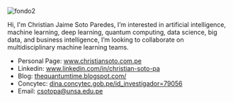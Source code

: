 ![fondo2](https://user-images.githubusercontent.com/77866708/140423249-629ca62f-c03f-4713-a4bf-75aa7bf6a17b.png)

Hi, I'm Christian Jaime Soto Paredes, I’m interested in artificial intelligence, machine learning, deep learning, quantum computing,
data science, big data, and business intelligence, I’m looking to collaborate on multidisciplinary machine learning teams. 
- Personal Page: <a href="https://cjsotopa.github.io">www.christiansoto.com.pe</a>
- Linkedin: www.linkedin.com/in/christian-soto-pa
- Blog: <a href="https://thequantumtime.blogspot.com/">thequantumtime.blogspot.com/</a> 
- Concytec: <a href="https://dina.concytec.gob.pe/appDirectorioCTI/VerDatosInvestigador.do?id_investigador=79056">dina.concytec.gob.pe/id_investigador=79056</a> 
- Email: csotopa@unsa.edu.pe

<!---
cjsotopa/cjsotopa is a ✨ special ✨ repository because its `README.md` (this file) appears on your GitHub profile.
You can click the Preview link to take a look at your changes.
--->
